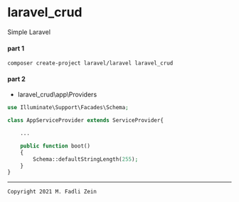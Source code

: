 # laravel_crud
 Simple Laravel

#### part 1
```
composer create-project laravel/laravel laravel_crud
```

#### part 2

* laravel_crud\app\Providers

```php
use Illuminate\Support\Facades\Schema;

class AppServiceProvider extends ServiceProvider{

    ...

    public function boot()
    {
        Schema::defaultStringLength(255);
    }
}
```

---

```
Copyright 2021 M. Fadli Zein
```